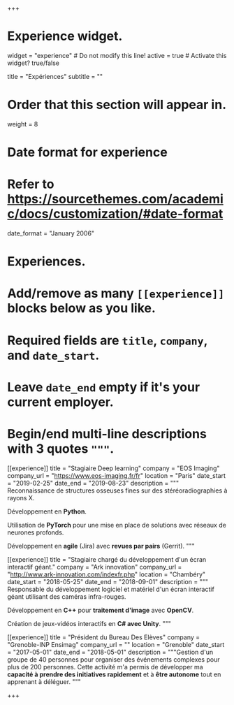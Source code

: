 +++
# Experience widget.
widget = "experience"  # Do not modify this line!
active = true  # Activate this widget? true/false

title = "Expériences"
subtitle = ""

# Order that this section will appear in.
weight = 8

# Date format for experience
#   Refer to https://sourcethemes.com/academic/docs/customization/#date-format
date_format = "January 2006"

# Experiences.
#   Add/remove as many `[[experience]]` blocks below as you like.
#   Required fields are `title`, `company`, and `date_start`.
#   Leave `date_end` empty if it's your current employer.
#   Begin/end multi-line descriptions with 3 quotes `"""`.

[[experience]]
  title = "Stagiaire Deep learning"
  company = "EOS Imaging"
  company_url = "https://www.eos-imaging.fr/fr"
  location = "Paris"
  date_start = "2019-02-25"
  date_end = "2019-08-23"
  description = """
  Reconnaissance de structures osseuses fines sur des stéréoradiographies à rayons X.

  Développement en **Python**.

  Utilisation de **PyTorch** pour une mise en place de solutions
  avec réseaux de neurones profonds.

  Développement en **agile** (Jira) avec **revues par pairs** (Gerrit).
  """

[[experience]]
  title = "Stagiaire chargé du développement d'un écran interactif géant."
  company = "Ark innovation"
  company_url = "http://www.ark-innovation.com/indexfr.php"
  location = "Chambéry"
  date_start = "2018-05-25"
  date_end = "2018-09-01"
  description = """
  Responsable du développement logiciel et matériel d'un écran
  interactif géant utilisant des caméras infra-rouges.

  Développement en **C++** pour **traitement d'image** avec **OpenCV**.

  Création de jeux-vidéos interactifs en **C# avec Unity**.
  """

[[experience]]
  title = "Président du Bureau Des Elèves"
  company = "Grenoble-INP Ensimag"
  company_url = ""
  location = "Grenoble"
  date_start = "2017-05-01"
  date_end = "2018-05-01"
  description = """Gestion d'un groupe de 40 personnes pour organiser des événements
  complexes pour plus de 200 personnes. Cette activité m'a permis de développer
  ma **capacité à prendre des initiatives rapidement** et à **être autonome** tout en apprenant à
  déléguer. """

+++
